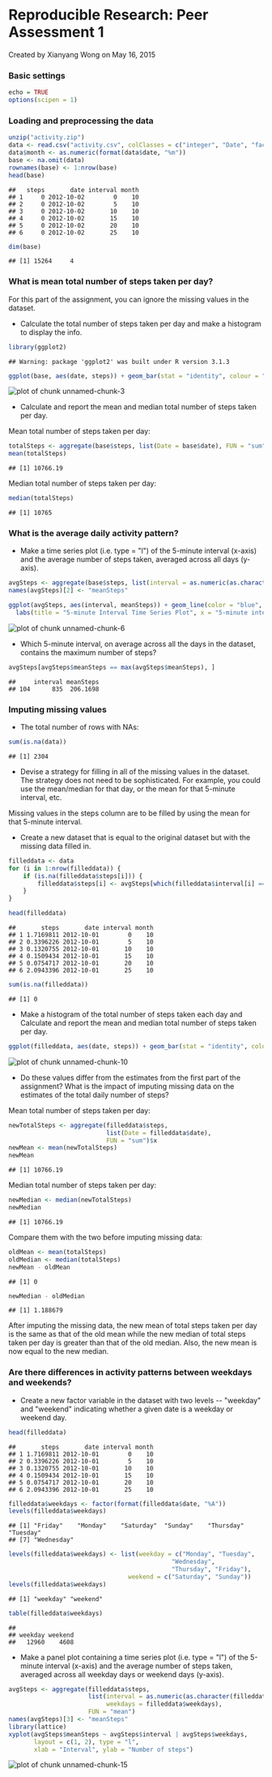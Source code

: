 Reproducible Research: Peer Assessment 1
==========================================
Created by Xianyang Wong on May 16, 2015

### Basic settings

```r
echo = TRUE              
options(scipen = 1)      
```

### Loading and preprocessing the data

```r
unzip("activity.zip")
data <- read.csv("activity.csv", colClasses = c("integer", "Date", "factor"))
data$month <- as.numeric(format(data$date, "%m"))
base <- na.omit(data)
rownames(base) <- 1:nrow(base)
head(base)
```

```
##   steps       date interval month
## 1     0 2012-10-02        0    10
## 2     0 2012-10-02        5    10
## 3     0 2012-10-02       10    10
## 4     0 2012-10-02       15    10
## 5     0 2012-10-02       20    10
## 6     0 2012-10-02       25    10
```

```r
dim(base)
```

```
## [1] 15264     4
```

### What is mean total number of steps taken per day?
For this part of the assignment, you can ignore the missing values in the dataset.

* Calculate the total number of steps taken per day and make a histogram to display the info.


```r
library(ggplot2)
```

```
## Warning: package 'ggplot2' was built under R version 3.1.3
```

```r
ggplot(base, aes(date, steps)) + geom_bar(stat = "identity", colour = "blue", fill = "blue", width = 0.8) + facet_grid(. ~ month, scales = "free") + labs(title = "Histogram of Total Number of Steps Taken Each Day", x = "Date", y = "Total number of steps")
```

![plot of chunk unnamed-chunk-3](figure/unnamed-chunk-3-1.png) 

* Calculate and report the mean and median total number of steps taken per day.

Mean total number of steps taken per day:

```r
totalSteps <- aggregate(base$steps, list(Date = base$date), FUN = "sum")$x
mean(totalSteps)
```

```
## [1] 10766.19
```
Median total number of steps taken per day:

```r
median(totalSteps)
```

```
## [1] 10765
```

### What is the average daily activity pattern?
* Make a time series plot (i.e. type = "l") of the 5-minute interval (x-axis) and the average number of steps taken, averaged across all days (y-axis).


```r
avgSteps <- aggregate(base$steps, list(interval = as.numeric(as.character(base$interval))), FUN = "mean")
names(avgSteps)[2] <- "meanSteps"

ggplot(avgSteps, aes(interval, meanSteps)) + geom_line(color = "blue", size = 0.8) + 
  labs(title = "5-minute Interval Time Series Plot", x = "5-minute intervals", y = "Average Number of Steps Taken")
```

![plot of chunk unnamed-chunk-6](figure/unnamed-chunk-6-1.png) 

* Which 5-minute interval, on average across all the days in the dataset, contains the maximum number of steps?


```r
avgSteps[avgSteps$meanSteps == max(avgSteps$meanSteps), ]
```

```
##     interval meanSteps
## 104      835  206.1698
```

### Imputing missing values
* The total number of rows with NAs:


```r
sum(is.na(data))
```

```
## [1] 2304
```

* Devise a strategy for filling in all of the missing values in the dataset. The strategy does not need to be sophisticated. For example, you could use the mean/median for that day, or the mean for that 5-minute interval, etc.

Missing values in the steps column are to be filled by using the mean for that 5-minute interval.

* Create a new dataset that is equal to the original dataset but with the missing data filled in.


```r
filleddata <- data 
for (i in 1:nrow(filleddata)) {
    if (is.na(filleddata$steps[i])) {
        filleddata$steps[i] <- avgSteps[which(filleddata$interval[i] == avgSteps$interval), ]$meanSteps
    }
}

head(filleddata)
```

```
##       steps       date interval month
## 1 1.7169811 2012-10-01        0    10
## 2 0.3396226 2012-10-01        5    10
## 3 0.1320755 2012-10-01       10    10
## 4 0.1509434 2012-10-01       15    10
## 5 0.0754717 2012-10-01       20    10
## 6 2.0943396 2012-10-01       25    10
```

```r
sum(is.na(filleddata))
```

```
## [1] 0
```

* Make a histogram of the total number of steps taken each day and Calculate and report the mean and median total number of steps taken per day. 


```r
ggplot(filleddata, aes(date, steps)) + geom_bar(stat = "identity", colour = "blue", fill = "blue", width = 0.8) + facet_grid(. ~ month, scales = "free") + labs(title = "Histogram of Total Number of Steps Taken Each Day (no missing data)", x = "Date", y = "Total number of steps")
```

![plot of chunk unnamed-chunk-10](figure/unnamed-chunk-10-1.png) 

* Do these values differ from the estimates from the first part of the assignment? What is the impact of imputing missing data on the estimates of the total daily number of steps?

Mean total number of steps taken per day:

```r
newTotalSteps <- aggregate(filleddata$steps, 
                           list(Date = filleddata$date), 
                           FUN = "sum")$x
newMean <- mean(newTotalSteps)
newMean
```

```
## [1] 10766.19
```
Median total number of steps taken per day:

```r
newMedian <- median(newTotalSteps)
newMedian
```

```
## [1] 10766.19
```
Compare them with the two before imputing missing data:

```r
oldMean <- mean(totalSteps)
oldMedian <- median(totalSteps)
newMean - oldMean
```

```
## [1] 0
```

```r
newMedian - oldMedian
```

```
## [1] 1.188679
```
After imputing the missing data, the new mean of total steps taken per day is the same as that of the old mean while the new median of total steps taken per day is greater than that of the old median.
Also, the new mean is now equal to the new median.

### Are there differences in activity patterns between weekdays and weekends?

* Create a new factor variable in the dataset with two levels -- "weekday" and "weekend" indicating whether a given date is a weekday or weekend day.


```r
head(filleddata)
```

```
##       steps       date interval month
## 1 1.7169811 2012-10-01        0    10
## 2 0.3396226 2012-10-01        5    10
## 3 0.1320755 2012-10-01       10    10
## 4 0.1509434 2012-10-01       15    10
## 5 0.0754717 2012-10-01       20    10
## 6 2.0943396 2012-10-01       25    10
```

```r
filleddata$weekdays <- factor(format(filleddata$date, "%A"))
levels(filleddata$weekdays)
```

```
## [1] "Friday"    "Monday"    "Saturday"  "Sunday"    "Thursday"  "Tuesday"  
## [7] "Wednesday"
```

```r
levels(filleddata$weekdays) <- list(weekday = c("Monday", "Tuesday",
                                             "Wednesday", 
                                             "Thursday", "Friday"),
                                 weekend = c("Saturday", "Sunday"))
levels(filleddata$weekdays)
```

```
## [1] "weekday" "weekend"
```

```r
table(filleddata$weekdays)
```

```
## 
## weekday weekend 
##   12960    4608
```

* Make a panel plot containing a time series plot (i.e. type = "l") of the 5-minute interval (x-axis) and the average number of steps taken, averaged across all weekday days or weekend days (y-axis).


```r
avgSteps <- aggregate(filleddata$steps, 
                      list(interval = as.numeric(as.character(filleddata$interval)), 
                           weekdays = filleddata$weekdays),
                      FUN = "mean")
names(avgSteps)[3] <- "meanSteps"
library(lattice)
xyplot(avgSteps$meanSteps ~ avgSteps$interval | avgSteps$weekdays, 
       layout = c(1, 2), type = "l", 
       xlab = "Interval", ylab = "Number of steps")
```

![plot of chunk unnamed-chunk-15](figure/unnamed-chunk-15-1.png) 
